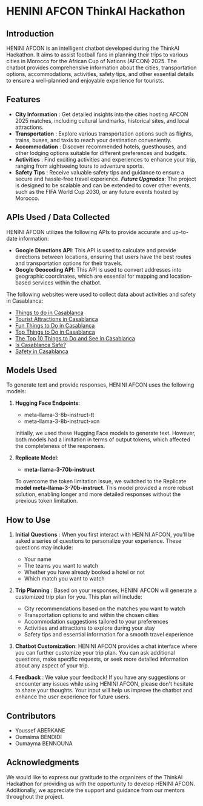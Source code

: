 # HENINI AFCON ThinkAI Hackathon

## Introduction

HENINI AFCON is an intelligent chatbot developed during the ThinkAI Hackathon. It aims to assist football fans in planning their trips to various cities in Morocco for the African Cup of Nations (AFCON) 2025. The chatbot provides comprehensive information about the cities, transportation options, accommodations, activities, safety tips, and other essential details to ensure a well-planned and enjoyable experience for tourists.

## Features

+ **City Information** : Get detailed insights into the cities hosting AFCON 2025 matches, including cultural landmarks, historical sites, and local attractions.
+ **Transportation** : Explore various transportation options such as flights, trains, buses, and taxis to reach your destination conveniently.
+ **Accommodation** : Discover recommended hotels, guesthouses, and other lodging options suitable for different preferences and budgets.
+ **Activities** : Find exciting activities and experiences to enhance your trip, ranging from sightseeing tours to adventure sports.
+ **Safety Tips** : Receive valuable safety tips and guidance to ensure a secure and hassle-free travel experience.
***Future Upgrades***: The project is designed to be scalable and can be extended to cover other events, such as the FIFA World Cup 2030, or any future events hosted by Morocco.

## APIs Used / Data Collected
HENINI AFCON utilizes the following APIs to provide accurate and up-to-date information:

   * **Google Directions API**: This API is used to calculate and provide directions between locations, ensuring that users have the best routes and transportation options for their travels.
   * **Google Geocoding API**: This API is used to convert addresses into geographic coordinates, which are essential for mapping and location-based services within the chatbot.

The following websites were used to collect data about activities and safety in Casablanca:

+ [Things to do in Casablanca](https://northafricadreamin.com/things-to-do-in-casablanca/) 
+ [Tourist Attractions in Casablanca](https://www.planetware.com/tourist-attractions-/casablanca-mar-c-cas.htm)
+ [Fun Things to Do in Casablanca](https://wanderlog.com/list/geoCategory/849176/fun-things-to-do-in-casablanca-fun-attractions-and-activities)
+ [Top Things to Do in Casablanca](https://www.journalofnomads.com/things-to-do-in-casablanca-morocco/)
+ [The Top 10 Things to Do and See in Casablanca](https://theculturetrip.com/africa/morocco/articles/the-top-10-things-to-do-and-see-in-casablanca")
+ [Is Casablanca Safe?](https://www.moroccotoursagency.com/is-casablanca-safe/)
+ [Safety in Casablanca](https://stayhere.ma/en/blog-en/2023/05/05/is-casablanca-safe-2/)

## Models Used
To generate text and provide responses, HENINI AFCON uses the following models:

1. **Hugging Face Endpoints**:

      + meta-llama-3-8b-instruct-tt
      + meta-llama-3-8b-instruct-xcn
  
      Initially, we used these Hugging Face models to generate text. However, both models had a limitation in terms of output tokens, which affected the completeness of the responses.

2. **Replicate Model**:

     + **meta-llama-3-70b-instruct**

     To overcome the token limitation issue, we switched to the Replicate **model meta-llama-3-70b-instruct**. This model provided a more robust solution, enabling longer and more detailed responses without the previous token limitation.

## How to Use

1. **Initial Questions** : When you first interact with HENINI AFCON, you'll be asked a series of questions to personalize your experience. These questions may include:

    * Your name
    * The teams you want to watch
    * Whether you have already booked a hotel or not
    * Which match you want to watch

3. **Trip Planning** : Based on your responses, HENINI AFCON will generate a customized trip plan for you. This plan will include:

      * City recommendations based on the matches you want to watch
      * Transportation options to and within the chosen cities
      * Accommodation suggestions tailored to your preferences
      * Activities and attractions to explore during your stay
      * Safety tips and essential information for a smooth travel experience

4. **Chatbot Customization**: HENINI AFCON provides a chat interface where you can further customize your trip plan. You can ask additional questions, make specific requests, or seek more detailed information about any aspect of your trip.

5. **Feedback** : We value your feedback! If you have any suggestions or encounter any issues while using HENINI AFCON, please don't hesitate to share your thoughts. Your input will help us improve the chatbot and enhance the user experience for future users.

## Contributors 
* Youssef ABERKANE
* Oumaima BENDIDI
* Oumayma BENNOUNA


## Acknowledgments
We would like to express our gratitude to the organizers of the ThinkAI Hackathon for providing us with the opportunity to develop HENINI AFCON. Additionally, we appreciate the support and guidance from our mentors throughout the project.
